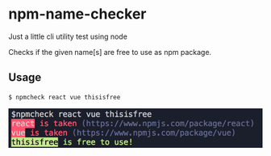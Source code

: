 # npm-name-checker

Just a little cli utility test using node

Checks if the given name[s] are free to use as npm package.

## Usage

```bash
$ npmcheck react vue thisisfree
```

![Screenshot](screenshot.png)